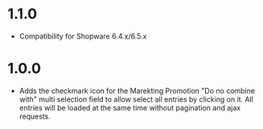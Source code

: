 # 1.1.0
- Compatibility for Shopware 6.4.x/6.5.x 

# 1.0.0
- Adds the checkmark icon for the Marekting Promotion "Do no combine with" multi selection field to allow select all entries by clicking on it. All entries will be loaded at the same time without pagination and ajax requests.
